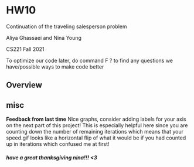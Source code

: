 # HW10
Continuation of the traveling salesperson problem

Aliya Ghassaei and Nina Young

CS221 Fall 2021

To optimize our code later, do command F ? to find any questions we have/possible ways to make code better

## Overview

## misc 

**Feedback from last time** Nice graphs, consider adding labels for your axis on the next part of this project! This is especially helpful here since you are
counting down the number of remaining iterations which means that your speed.gif looks like a horizontal flip of what it would be if you had counted up in iterations which confused me at first!

##### have a great thanksgiving nina!!! <3 

